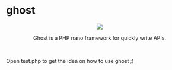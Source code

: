 # ghost
<div style="text-align:center"><img src ="https://oneclicksoftwaresolutions.com/ghost-logo.png" /></div>
<p style="text-align:center">Ghost is a PHP nano framework for quickly write APIs.</p>
<br>
<p>Open test.php to get the idea on how to use ghost ;)</p>
